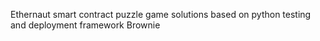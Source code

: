 Ethernaut smart contract puzzle game solutions based on python testing and deployment framework Brownie
